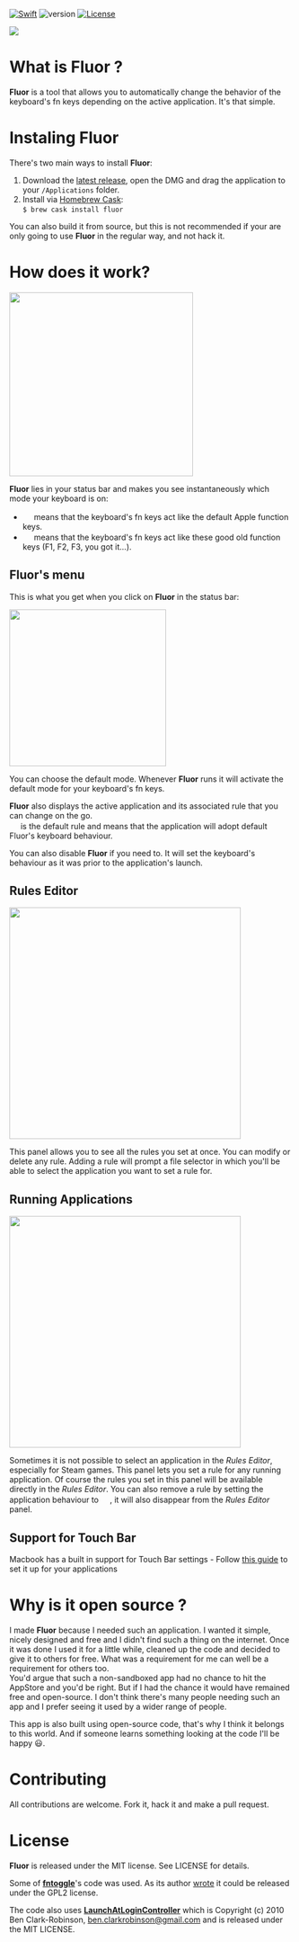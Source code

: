 


[![Swift](https://img.shields.io/badge/Swift-3.0-orange.svg?style=flat)](https://developer.apple.com/swift/)
![version](https://img.shields.io/badge/macOS-10.10+-green.svg?style=flat)
[![License](https://img.shields.io/badge/license-MIT-71787A.svg)](https://tldrlegal.com/license/mit-license)


![](https://github.com/Pyroh/Fluor/blob/master/ressources/banner.png?raw=true)

# What is Fluor ?
**Fluor** is a tool that allows you to automatically change the behavior of the keyboard's fn keys depending on the active application. It's that simple.

# Instaling Fluor
There's two main ways to install **Fluor**:

1. Download the [latest release](https://github.com/Pyroh/Fluor/releases), open the DMG and drag the application to your `/Applications` folder.
2. Install via [Homebrew Cask](https://caskroom.github.io):  
`$ brew cask install fluor`

You can also build it from source, but this is not recommended if your are only going to use **Fluor** in the regular way, and not hack it. 

# How does it work?
<img src="https://github.com/Pyroh/Fluor/blob/master/ressources/statusbar.png?raw=true" width=327pt>

**Fluor** lies in your status bar and makes you see instantaneously which mode your keyboard is on:

- <img src="https://github.com/Pyroh/Fluor/blob/master/Fluor/Assets.xcassets/iconAppleModeTemplate.imageset/iconAppleModeTemplate@2x.png?raw=true" width=16pt> means that the keyboard's fn keys act like the default Apple function keys.
- <img src="https://github.com/Pyroh/Fluor/blob/master/Fluor/Assets.xcassets/iconOtherModeTemplate.imageset/iconOtherModeTemplate@2x.png?raw=true" width=16pt> means that the keyboard's fn keys act like these good old function keys (F1, F2, F3, you got it...).

## Fluor's menu
This is what you get when you click on **Fluor** in the status bar:

<img src="https://github.com/Pyroh/Fluor/blob/master/ressources/mainmenu.png?raw=true" width=279pt>

You can choose the default mode. Whenever **Fluor** runs it will activate the default mode for your keyboard's fn keys.

**Fluor** also displays the active application and its associated rule that you can change on the go.  
<img src="https://github.com/Pyroh/Fluor/blob/master/Fluor/Assets.xcassets/defaultModeTemplate.imageset/defaultModeTemplate@2x.png?raw=true" width=16pt> is the default rule and means that the application will adopt default Fluor's keyboard behaviour.

You can also disable **Fluor** if you need to. It will set the keyboard's behaviour as it was prior to the application's launch. 

## Rules Editor
<img src="https://github.com/Pyroh/Fluor/blob/master/ressources/ruleseditor.png?raw=true" width=412pt>

This panel allows you to see all the rules you set at once. You can modify or delete any rule. Adding a rule will prompt a file selector in which you'll be able to select the application you want to set a rule for.

## Running Applications
<img src="https://github.com/Pyroh/Fluor/blob/master/ressources/runningapps.png?raw=true" width=412pt>

Sometimes it is not possible to select an application in the *Rules Editor*, especially for Steam games. This panel lets you set a rule for any running application. Of course the rules you set in this panel will be available directly in the *Rules Editor*. You can also remove a rule by setting the application behaviour to <img src="https://github.com/Pyroh/Fluor/blob/master/Fluor/Assets.xcassets/defaultModeTemplate.imageset/defaultModeTemplate@2x.png?raw=true" width=16pt>, it will also disappear from the *Rules Editor* panel.

## Support for Touch Bar
Macbook has a built in support for Touch Bar settings - Follow [this guide](https://www.techrepublic.com/article/how-to-permanently-display-the-function-keys-for-certain-apps-in-the-macbook-pro-touch-bar) to set it up for your applications

# Why is it open source ?
I made **Fluor** because I needed such an application. I wanted it simple, nicely designed and free and I didn't find such a thing on the internet. Once it was done I used it for a little while, cleaned up the code and decided to give it to others for free. What was a requirement for me can well be a requirement for others too.  
You'd argue that such a non-sandboxed app had no chance to hit the AppStore and you'd be right. But if I had the chance it would have remained free and open-source. I don't think there's many people needing such an app and I prefer seeing it used by a wider range of people.  

This app is also built using open-source code, that's why I think it belongs to this world. And if someone learns something looking at the code I'll be happy 😃.

# Contributing
All contributions are welcome. Fork it, hack it and make a pull request.

# License
**Fluor** is released under the MIT license. See LICENSE for details.

Some of [**fntoggle**](https://github.com/nelsonjchen/fntoggle)'s code was used. As its author [wrote](https://github.com/nelsonjchen/fntoggle#license) it could be released under the GPL2 license.

The code also uses [**LaunchAtLoginController**](https://github.com/Mozketo/LaunchAtLoginController) which is Copyright (c) 2010 Ben Clark-Robinson, ben.clarkrobinson@gmail.com and is released under the MIT LICENSE.
